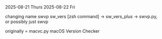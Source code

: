2025-08-21 Thurs
2025-08-22 Fri

changing name
swvp
sw_vers [zsh command] ->
sw_vers_plus ->
swvp.py,
or possibly just
swvp

originally =
macvc.py
macOS Version Checker

